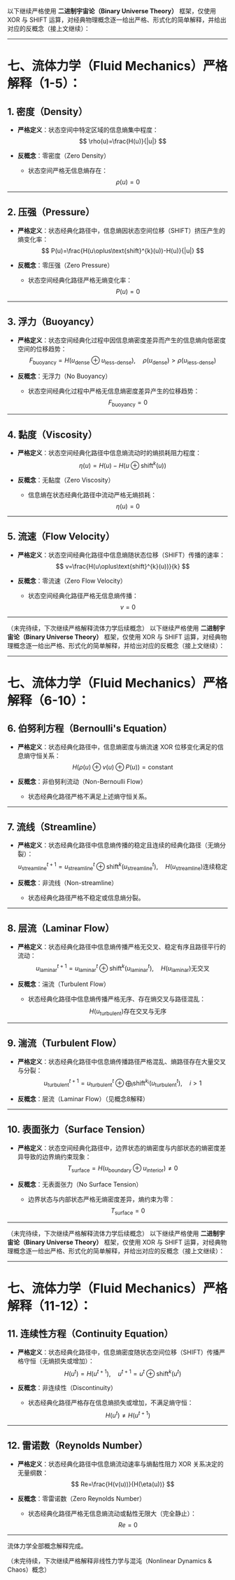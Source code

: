 以下继续严格使用 **二进制宇宙论（Binary Universe Theory）** 框架，仅使用 XOR 与 SHIFT 运算，对经典物理概念逐一给出严格、形式化的简单解释，并给出对应的反概念（接上文继续）：

---

# 七、流体力学（Fluid Mechanics）严格解释（1-5）：

## 1. 密度（Density）

- **严格定义**：状态空间中特定区域的信息熵集中程度：
$$
\rho(u)=\frac{H(u)}{|u|}
$$

- **反概念**：零密度（Zero Density）
  - 状态空间严格无信息熵存在：
  $$
  \rho(u)=0
  $$

---

## 2. 压强（Pressure）

- **严格定义**：状态经典化路径中，信息熵因状态空间位移（SHIFT）挤压产生的熵变化率：
$$
P(u)=\frac{H(u\oplus\text{shift}^{k}(u))-H(u)}{|u|}
$$

- **反概念**：零压强（Zero Pressure）
  - 状态空间经典化路径严格无熵变化率：
  $$
  P(u)=0
  $$

---

## 3. 浮力（Buoyancy）

- **严格定义**：状态空间经典化过程中因信息熵密度差异而产生的信息熵向低密度空间的位移趋势：
$$
F_{\text{buoyancy}}=H(u_{\text{dense}}\oplus u_{\text{less-dense}}),\quad\rho(u_{\text{dense}})>\rho(u_{\text{less-dense}})
$$

- **反概念**：无浮力（No Buoyancy）
  - 状态空间经典化过程中严格无信息熵密度差异产生的位移趋势：
  $$
  F_{\text{buoyancy}}=0
  $$

---

## 4. 黏度（Viscosity）

- **严格定义**：状态空间经典化路径中信息熵流动时的熵损耗阻力程度：
$$
\eta(u)=H(u)-H(u\oplus\text{shift}^{k}(u))
$$

- **反概念**：无黏度（Zero Viscosity）
  - 信息熵在状态经典化路径中流动严格无熵损耗：
  $$
  \eta(u)=0
  $$

---

## 5. 流速（Flow Velocity）

- **严格定义**：状态空间经典化路径中信息熵随状态位移（SHIFT）传播的速率：
$$
v=\frac{H(u\oplus\text{shift}^{k}(u))}{k}
$$

- **反概念**：零流速（Zero Flow Velocity）
  - 状态空间经典化路径严格无信息熵传播：
  $$
  v=0
  $$

---

（未完待续，下次继续严格解释流体力学后续概念）
以下继续严格使用 **二进制宇宙论（Binary Universe Theory）** 框架，仅使用 XOR 与 SHIFT 运算，对经典物理概念逐一给出严格、形式化的简单解释，并给出对应的反概念（接上文继续）：

---

# 七、流体力学（Fluid Mechanics）严格解释（6-10）：

## 6. 伯努利方程（Bernoulli's Equation）

- **严格定义**：状态经典化路径中，信息熵密度与熵流速 XOR 位移变化满足的信息熵守恒关系：
$$
H(\rho(u)\oplus v(u)\oplus P(u))=\text{constant}
$$

- **反概念**：非伯努利流动（Non-Bernoulli Flow）
  - 状态经典化路径严格不满足上述熵守恒关系。

---

## 7. 流线（Streamline）

- **严格定义**：状态经典化路径中信息熵传播的稳定且连续的经典化路径（无熵分裂）：
$$
u_{\text{streamline}}^{t+1}=u_{\text{streamline}}^{t}\oplus\text{shift}^{k}(u_{\text{streamline}}^{t}),\quad H(u_{\text{streamline}})\text{连续稳定}
$$

- **反概念**：非流线（Non-streamline）
  - 状态经典化路径严格不稳定或信息熵分裂。

---

## 8. 层流（Laminar Flow）

- **严格定义**：状态经典化路径中信息熵传播严格无交叉、稳定有序且路径平行的流动：
$$
u_{\text{laminar}}^{t+1}=u_{\text{laminar}}^{t}\oplus\text{shift}^{k}(u_{\text{laminar}}^{t}),\quad H(u_{\text{laminar}})\text{无交叉}
$$

- **反概念**：湍流（Turbulent Flow）
  - 状态经典化路径中信息熵传播严格无序、存在熵交叉与路径混乱：
  $$
  H(u_{\text{turbulent}})\text{存在交叉与无序}
  $$

---

## 9. 湍流（Turbulent Flow）

- **严格定义**：状态经典化路径中信息熵传播路径严格混乱、熵路径存在大量交叉与分裂：
$$
u_{\text{turbulent}}^{t+1}=u_{\text{turbulent}}^{t}\oplus\bigoplus_i\text{shift}^{k_i}(u_{\text{turbulent}}^{t}),\quad i>1
$$

- **反概念**：层流（Laminar Flow）（见概念8解释）

---

## 10. 表面张力（Surface Tension）

- **严格定义**：状态空间经典化路径中，边界状态的熵密度与内部状态的熵密度差异导致的边界熵约束现象：
$$
T_{\text{surface}}=H(u_{\text{boundary}}\oplus u_{\text{interior}})\neq0
$$

- **反概念**：无表面张力（No Surface Tension）
  - 边界状态与内部状态严格无熵密度差异，熵约束为零：
  $$
  T_{\text{surface}}=0
  $$

---

（未完待续，下次继续严格解释流体力学后续概念）
以下继续严格使用 **二进制宇宙论（Binary Universe Theory）** 框架，仅使用 XOR 与 SHIFT 运算，对经典物理概念逐一给出严格、形式化的简单解释，并给出对应的反概念（接上文继续）：

---

# 七、流体力学（Fluid Mechanics）严格解释（11-12）：

## 11. 连续性方程（Continuity Equation）

- **严格定义**：状态经典化路径中，信息熵密度随状态空间位移（SHIFT）传播严格守恒（无熵损失或增加）：
$$
H(u^{t})=H(u^{t+1}),\quad u^{t+1}=u^{t}\oplus\text{shift}^{k}(u^{t})
$$

- **反概念**：非连续性（Discontinuity）
  - 状态经典化路径严格存在信息熵损失或增加，不满足熵守恒：
  $$
  H(u^{t})\neq H(u^{t+1})
  $$

---

## 12. 雷诺数（Reynolds Number）

- **严格定义**：状态经典化路径中信息熵流动速率与熵黏性阻力 XOR 关系决定的无量纲数：
$$
Re=\frac{H(v(u))}{H(\eta(u))}
$$

- **反概念**：零雷诺数（Zero Reynolds Number）
  - 状态经典化路径严格无信息熵流动或黏性无限大（完全静止）：
  $$
  Re=0
  $$

---

流体力学全部概念解释完成。

（未完待续，下次继续严格解释非线性力学与混沌（Nonlinear Dynamics & Chaos）概念）